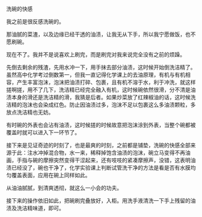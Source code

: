 洗碗的快感

我之前是很反感洗碗的。

那油腻的菜渣，以及边缘已经干透的油渍，让我无从下手，所以我宁愿做饭，也不愿刷碗。

现在不了。我并不是说喜欢上刷完，而是刷完对我来说完全没有之前的烦躁。

先倒去剩余的残渣，先用水冲一下，用手抹去部分油渍，这时候开始倒洗洁精了。虽然高中化学考过倒数第一，但我一直记得化学课上的去油原理，有机与有机相容，产生丰富泡沫，泡沫把油渍打碎、包裹，且有机不溶于水，利于冲洗，就这样搓啊搓，用不了几下，洗洁精已经完全融入有机，这时候碗依然很滑，分不清是油渍本身的滑还是洗洁精的滑，我猜是后者。如果炒菜放了红辣椒油的话，这时候洗洁精的泡沫也会染成红色。防止因油渍过多，泡沫不足以包裹这么多油渍颗粒，多放点洗洁精也无妨。

有时碗的外表也会沾有油渍，这时候搓的时候故意把泡沫涂到外表，当整个碗都被覆盖时就可以进入下一环节了。

接下来是见证奇迹的时刻了，也是最爽的时刻，之前都是铺垫，洗碗的快感全部来源于此：注水冲掉混合物，水一来，稀释掉饱含油渍的泡沫，碗立马变得不再油画，手指与碗的摩擦突然变得干涩起来，还有吱吱的紧凑摩擦声，没错，这表明油渍已经没了，碗也干净了，化学实验课上判断试管洗干净的方法是看是否有水膜均匀覆盖表面，应用在碗上同样如此。

从油油腻腻，到清爽透彻，就这么一小会的功夫。

接下来的操作依旧如此，把碗刷完叠放好，入柜。用洗手液清洗一下手上残留的油渍及洗洁精味道，即可。






